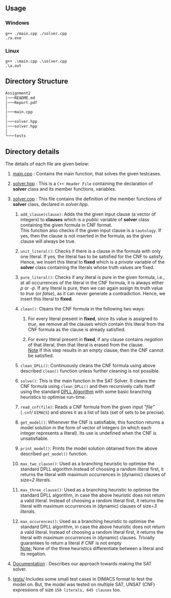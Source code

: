 ## Usage

### Windows
```
g++ ./main.cpp ./solver.cpp
./a.exe
```

### Linux
```
g++ .\main.cpp .\solver.cpp
.\a.out
```

## Directory Structure

```bash
Assignment2
│───README.md
│───Report.pdf
│   
│───main.cpp
│
│───solver.hpp
│───solver.hpp
│
└───tests
```

## Directory details 
The details of each file are given below:

1. [main.cpp](main.cpp) : Contains the main function, that solves the given testcases. 

2. [solver.hpp](solver.hpp) : This is a `C++ Header File` containing the declaration of **solver** class and its member functions, variables.

3. [solver.cpp](solver.cpp) : This file contains the definition of the member functions of **solver** class, declared in *solver.hpp*.

    1. `add_clause(clause)`: Adds the the given input clause (a vector of integers) to **clauses** which is a *public* variable of **solver** class containing the given formula in CNF format.\
    This function also checks if the given input clause is a `tautology`. If yes, then the clause is not inserted in the formula, as the given clause will always be true.

    2. `unit_literal()`: Checks if there is a clause in the formula with only one literal. If yes, the literal has to be satisfied for the CNF to satisfy. Hence, we insert this literal to **fixed** which is a *private* variable of the **solver** class containing the literals whose truth values are fixed.

    3. `pure_literal()`: Checks if any literal is pure in the given formula, i.e., at all occurrences of the literal in the CNF formula, it is always either *p* or *-p*. If any literal is pure, then we can again assign its truth value to *true* (or *false*), as it can never generate a contradiction. Hence, we insert this literal to **fixed**.

    4. `clean()`: Cleans the CNF formula in the following two ways:
        
        1. For every literal present in **fixed**, since its value is assigned to *true*, we remove all the clauses which contain this literal from the CNF formula as the clause is already satisfied.

        2. For every literal present in **fixed**, if any clause contains _negation_ of that literal, then that literal is erased from the clause. \
        <u>Note</u> If this step results in an empty clause, then the CNF cannot be satisfied.

    5. `clean_DPLL()`: Continuously cleans the CNF formula using above described `clean()` function unless further cleaning is not possible.

    6. `solve()`: This is the main function in the SAT Solver. It cleans the CNF formula using `clean_DPLL()` and then recursively calls itself using the standard [DPLL Algorithm](https://en.wikipedia.org/wiki/DPLL_algorithm) with some basic branching heuristics to optimise run-time.

    7. `read_cnf(file)`: Reads a CNF formula from the given input _"file"_ (`.cnf`/ `DIMACS`) and stores it as a list of lists (set of sets to be precise).

    8. `get_model()`: Whenever the CNF is satisfiable, this function returns a model solution in the form of vector of integers (in which each integer represents a literal). Its use is undefined when the CNF is unsatisfiable. 

    9. `print_model()`: Prints the model solution obtained from the above described `get_model()` function.

    10. `max_two_clause()`: Used as a branching heuristic to optimise the standard DPLL algorithm.Instead of choosing a random literal first, it returns the literal with maximum occurrences in (dynamic) clauses of size=_2 literals_.

    11. `max_three_clause()`: Used as a branching heuristic to optimise the standard DPLL algorithm, in case the above heuristic does not return a valid literal. Instead of choosing a random literal first, it returns the literal with maximum occurrences in (dynamic) clauses of size=_3 literals_.

    12. `max_occurences()`: Used as a branching heuristic to optimise the standard DPLL algorithm, in case the above heuristic does not return a valid literal. Instead of choosing a random literal first, it returns the literal with maximum occurrences in (dynamic) clauses. Trivially guarantees to return a literal if CNF is not empty<br>
    <u>Note:</u> None of the three heuristics differentiate between a literal and its negation.

4. [Documentation](Report.pdf) : Describes our approach towards making the SAT solver.

5. <u>tests/</u> Includes some small test cases in DIMACS format to test the model on. But, the model was tested on multiple SAT, UNSAT (CNF) expressions of size `150 literals, 645 clauses` too.